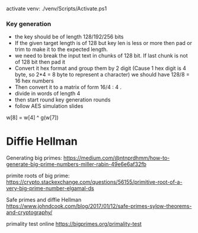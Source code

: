 activate venv: ./venv/Scripts/Activate.ps1
### Key generation
- the key should be of length 128/192/256 bits
- If the given target length is of 128 but key len is less or more then pad or trim to make it to the expected length.
- we need to break the input text in chunks of 128 bit. If last chunk is not of 128 bit then pad it
- Convert it hex format and group them by 2 digit (Cause 1 hex digit is 4 byte, so 2*4 = 8 byte to represent a character) we should have 128/8 = 16 hex numbers
- Then convert it to a matrix of form 16/4 : 4 .
- divide in words of length 4
- then start round key generation rounds
- follow AES simulation slides

w[8] = w[4] ^ g(w[7])




# Diffie Hellman
Generating big primes:
https://medium.com/@ntnprdhmm/how-to-generate-big-prime-numbers-miller-rabin-49e6e6af32fb

primite roots of big prime:
https://crypto.stackexchange.com/questions/56155/primitive-root-of-a-very-big-prime-number-elgamal-ds

Safe primes and diffie Hellman
https://www.johndcook.com/blog/2017/01/12/safe-primes-sylow-theorems-and-cryptography/

primality test online
https://bigprimes.org/primality-test

